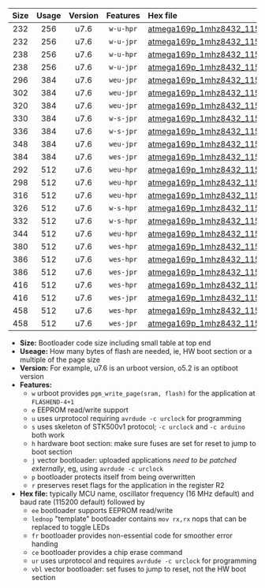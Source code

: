 |Size|Usage|Version|Features|Hex file|
|:-:|:-:|:-:|:-:|:--|
|232|256|u7.6|`w-u-hpr`|[atmega169p_1mhz8432_115200bps_ur.hex](https://raw.githubusercontent.com/stefanrueger/urboot/main/atmega169p_1mhz8432_115200bps_ur.hex)|
|232|256|u7.6|`w-u-jpr`|[atmega169p_1mhz8432_115200bps_ur_vbl.hex](https://raw.githubusercontent.com/stefanrueger/urboot/main/atmega169p_1mhz8432_115200bps_ur_vbl.hex)|
|238|256|u7.6|`w-u-hpr`|[atmega169p_1mhz8432_115200bps_lednop_ur.hex](https://raw.githubusercontent.com/stefanrueger/urboot/main/atmega169p_1mhz8432_115200bps_lednop_ur.hex)|
|238|256|u7.6|`w-u-jpr`|[atmega169p_1mhz8432_115200bps_lednop_ur_vbl.hex](https://raw.githubusercontent.com/stefanrueger/urboot/main/atmega169p_1mhz8432_115200bps_lednop_ur_vbl.hex)|
|296|384|u7.6|`weu-jpr`|[atmega169p_1mhz8432_115200bps_ee_ur_vbl.hex](https://raw.githubusercontent.com/stefanrueger/urboot/main/atmega169p_1mhz8432_115200bps_ee_ur_vbl.hex)|
|302|384|u7.6|`weu-jpr`|[atmega169p_1mhz8432_115200bps_ee_lednop_ur_vbl.hex](https://raw.githubusercontent.com/stefanrueger/urboot/main/atmega169p_1mhz8432_115200bps_ee_lednop_ur_vbl.hex)|
|320|384|u7.6|`weu-jpr`|[atmega169p_1mhz8432_115200bps_ee_lednop_fr_ur_vbl.hex](https://raw.githubusercontent.com/stefanrueger/urboot/main/atmega169p_1mhz8432_115200bps_ee_lednop_fr_ur_vbl.hex)|
|330|384|u7.6|`w-s-jpr`|[atmega169p_1mhz8432_115200bps_vbl.hex](https://raw.githubusercontent.com/stefanrueger/urboot/main/atmega169p_1mhz8432_115200bps_vbl.hex)|
|336|384|u7.6|`w-s-jpr`|[atmega169p_1mhz8432_115200bps_lednop_vbl.hex](https://raw.githubusercontent.com/stefanrueger/urboot/main/atmega169p_1mhz8432_115200bps_lednop_vbl.hex)|
|348|384|u7.6|`weu-jpr`|[atmega169p_1mhz8432_115200bps_ee_lednop_fr_ce_ur_vbl.hex](https://raw.githubusercontent.com/stefanrueger/urboot/main/atmega169p_1mhz8432_115200bps_ee_lednop_fr_ce_ur_vbl.hex)|
|384|384|u7.6|`wes-jpr`|[atmega169p_1mhz8432_115200bps_ee_vbl.hex](https://raw.githubusercontent.com/stefanrueger/urboot/main/atmega169p_1mhz8432_115200bps_ee_vbl.hex)|
|292|512|u7.6|`weu-hpr`|[atmega169p_1mhz8432_115200bps_ee_ur.hex](https://raw.githubusercontent.com/stefanrueger/urboot/main/atmega169p_1mhz8432_115200bps_ee_ur.hex)|
|298|512|u7.6|`weu-hpr`|[atmega169p_1mhz8432_115200bps_ee_lednop_ur.hex](https://raw.githubusercontent.com/stefanrueger/urboot/main/atmega169p_1mhz8432_115200bps_ee_lednop_ur.hex)|
|316|512|u7.6|`weu-hpr`|[atmega169p_1mhz8432_115200bps_ee_lednop_fr_ur.hex](https://raw.githubusercontent.com/stefanrueger/urboot/main/atmega169p_1mhz8432_115200bps_ee_lednop_fr_ur.hex)|
|326|512|u7.6|`w-s-hpr`|[atmega169p_1mhz8432_115200bps.hex](https://raw.githubusercontent.com/stefanrueger/urboot/main/atmega169p_1mhz8432_115200bps.hex)|
|332|512|u7.6|`w-s-hpr`|[atmega169p_1mhz8432_115200bps_lednop.hex](https://raw.githubusercontent.com/stefanrueger/urboot/main/atmega169p_1mhz8432_115200bps_lednop.hex)|
|344|512|u7.6|`weu-hpr`|[atmega169p_1mhz8432_115200bps_ee_lednop_fr_ce_ur.hex](https://raw.githubusercontent.com/stefanrueger/urboot/main/atmega169p_1mhz8432_115200bps_ee_lednop_fr_ce_ur.hex)|
|380|512|u7.6|`wes-hpr`|[atmega169p_1mhz8432_115200bps_ee.hex](https://raw.githubusercontent.com/stefanrueger/urboot/main/atmega169p_1mhz8432_115200bps_ee.hex)|
|386|512|u7.6|`wes-hpr`|[atmega169p_1mhz8432_115200bps_ee_lednop.hex](https://raw.githubusercontent.com/stefanrueger/urboot/main/atmega169p_1mhz8432_115200bps_ee_lednop.hex)|
|386|512|u7.6|`wes-jpr`|[atmega169p_1mhz8432_115200bps_ee_lednop_vbl.hex](https://raw.githubusercontent.com/stefanrueger/urboot/main/atmega169p_1mhz8432_115200bps_ee_lednop_vbl.hex)|
|416|512|u7.6|`wes-hpr`|[atmega169p_1mhz8432_115200bps_ee_lednop_fr.hex](https://raw.githubusercontent.com/stefanrueger/urboot/main/atmega169p_1mhz8432_115200bps_ee_lednop_fr.hex)|
|416|512|u7.6|`wes-jpr`|[atmega169p_1mhz8432_115200bps_ee_lednop_fr_vbl.hex](https://raw.githubusercontent.com/stefanrueger/urboot/main/atmega169p_1mhz8432_115200bps_ee_lednop_fr_vbl.hex)|
|458|512|u7.6|`wes-hpr`|[atmega169p_1mhz8432_115200bps_ee_lednop_fr_ce.hex](https://raw.githubusercontent.com/stefanrueger/urboot/main/atmega169p_1mhz8432_115200bps_ee_lednop_fr_ce.hex)|
|458|512|u7.6|`wes-jpr`|[atmega169p_1mhz8432_115200bps_ee_lednop_fr_ce_vbl.hex](https://raw.githubusercontent.com/stefanrueger/urboot/main/atmega169p_1mhz8432_115200bps_ee_lednop_fr_ce_vbl.hex)|

- **Size:** Bootloader code size including small table at top end
- **Useage:** How many bytes of flash are needed, ie, HW boot section or a multiple of the page size
- **Version:** For example, u7.6 is an urboot version, o5.2 is an optiboot version
- **Features:**
  + `w` urboot provides `pgm_write_page(sram, flash)` for the application at `FLASHEND-4+1`
  + `e` EEPROM read/write support
  + `u` uses urprotocol requiring `avrdude -c urclock` for programming
  + `s` uses skeleton of STK500v1 protocol; `-c urclock` and `-c arduino` both work
  + `h` hardware boot section: make sure fuses are set for reset to jump to boot section
  + `j` vector bootloader: uploaded applications *need to be patched externally*, eg, using `avrdude -c urclock`
  + `p` bootloader protects itself from being overwritten
  + `r` preserves reset flags for the application in the register R2
- **Hex file:** typically MCU name, oscillator frequency (16 MHz default) and baud rate (115200 default) followed by
  + `ee` bootloader supports EEPROM read/write
  + `lednop` "template" bootloader contains `mov rx,rx` nops that can be replaced to toggle LEDs
  + `fr` bootloader provides non-essential code for smoother error handing
  + `ce` bootloader provides a chip erase command
  + `ur` uses urprotocol and requires `avrdude -c urclock` for programming
  + `vbl` vector bootloader: set fuses to jump to reset, not the HW boot section
